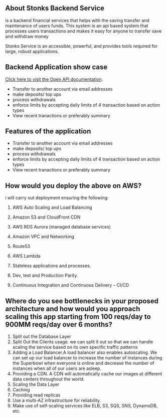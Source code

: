 ## About Stonks Backend Service

 is a backend financial services that helps with the saving transfer and maintenance of users funds. This system is an api based system that processes users transactions and makes it easy for anyone to transfer save and withdraw money

Stonks Service is an accessible, powerful, and provides tools required for large, robust applications.

## Backend Application show case

[Click here to visit the Open API documentation](http://stonks-finance.herokuapp.com/api/docs).

- Transfer to another account via email addresses
- make deposits/ top ups
- process withdrawals
- enforce limits by accepting daily limits of 4 transaction based on action types
- View recent tranactions or preferably summary

## Features of the application

- Transfer to another account via email addresses
- make deposits/ top ups
- process withdrawals
- enforce limits by accepting daily limits of 4 transaction based on action types
- View recent tranactions or preferably summary


## How would you deploy the above on AWS?

i will carry out deployment ensuring the following:

1. AWS Auto Scaling and Load Balancing

2. Amazon S3 and CloudFront CDN

3. AWS RDS Aurora (managed database services)

4. Amazon VPC and Networking

5. Route53

6. AWS Lambda

7. Stateless applications and processes.

8. Dev, test and Production Parity.

9. Continuous Integration and Continuous Delivery – CI/CD


## Where do you see bottlenecks in your proposed architecture and how would you approach scaling this app starting from 100 reqs/day to 900MM reqs/day over 6 months?

1. Split out the Database Layer
2. Split Out the Clients usage. we can split it out so that we can handle scaling the service based on its own specific traffic patterns
3. Adding a Load Balancer.A load balancer also enables autoscaling. We can set up our load balancer to increase the number of instances during the Superbowl when everyone is online and decrease the number of instances when all of our users are asleep.
4. Providing a CDN. A CDN will automatically cache our images at different data centers throughout the world.
5. Scaling the Data Layer
6. Caching
7. Providing read replicas
8. Use a multi-AZ infrastructure for reliability.
9. Make use of self-scaling services like ELB, S3, SQS, SNS, DynamoDB, etc.



